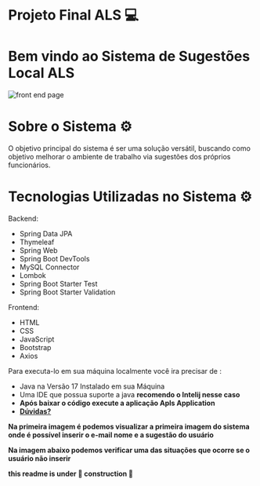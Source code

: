 # Projeto Final ALS 💻

<h1> Bem vindo ao Sistema de Sugestões Local ALS </h1>




![front end page](https://github.com/lion-hearth/ProjetoFinal-V1-Front-End-BackEnd/assets/78951995/fee4ce4b-ea4c-4f07-b80c-322bdce47117)

# Sobre o Sistema ⚙️

O objetivo principal do sistema é ser uma solução versátil, buscando como objetivo melhorar o ambiente de trabalho via sugestões dos próprios funcionários. 

# Tecnologias Utilizadas no Sistema ⚙️

Backend:

- Spring Data JPA
- Thymeleaf
- Spring Web
- Spring Boot DevTools
- MySQL Connector
- Lombok
- Spring Boot Starter Test
- Spring Boot Starter Validation

Frontend:

- HTML
- CSS
- JavaScript
- Bootstrap
- Axios

<p> Para executa-lo em sua máquina localmente você ira precisar de : </p>

<ul>
  <li>Java na Versão 17 Instalado em sua Máquina </li>
  <li> Uma IDE que possua suporte a java <strong>recomendo o Intelij nesse caso </li>
  <li> Após baixar o código execute a aplicação  Apls Application  </li>
  <li><a class="nav-link" href="https://www.linkedin.com/in/richardmelodev/" target="_blank">Dúvidas?</a></li>
</ul>


<p> Na primeira imagem é podemos visualizar a primeira imagem do sistema onde é possível inserir o e-mail nome e a sugestão do usuário </p>

<p> Na imagem abaixo podemos verificar uma das situações que ocorre se o usuário não inserir </p>
this readme is under 🚧 construction 🚧
